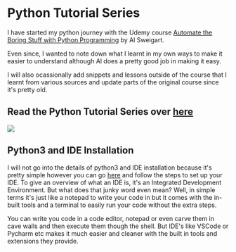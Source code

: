 # Python Tutorial Series

I have started my python journey with the Udemy course [Automate the Boring Stuff with Python Programming](https://www.udemy.com/course/automate/) by Al Sweigart. 

Even since, I wanted to note down what I learnt in my own ways to make it easier to understand although Al does a pretty good job in making it easy. 

I will also ocassionally add snippets and lessons outside of the course that I learnt from various sources and update parts of the original course since it's pretty old.

## Read the Python Tutorial Series over [here](#)

![](https://www.gom.com/-/media/gom-website/global/services/gom-training-overview/elearning/gom_elearning-python-for-beginners_teaser.jpg?as=0&dmc=0&thn=0)

## Python3 and IDE Installation

I will not go into the details of python3 and IDE installation because it's pretty simple however you can go [here](https://realpython.com/installing-python/) and follow the steps to set up your IDE.
To give an overview of what an IDE is, it's an Integrated Development Environment. But what does that junky word even mean? Well, in simple terms it's just like a notepad to write your code in but it comes with the in-built tools and a terminal to easily run your code without the extra steps.

You can write you code in a code editor, notepad or even carve them in cave walls and then execute them though the shell. But IDE's like VSCode or Pycharm etc makes it much easier and cleaner with the built in tools and extensions they provide.